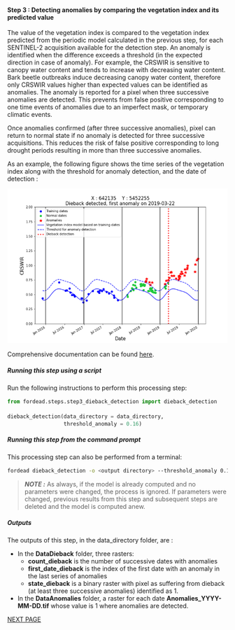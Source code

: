 #### Step 3 : Detecting anomalies by comparing the vegetation index and its predicted value

The value of the vegetation index is compared to the vegetation index predicted from the periodic model calculated in the previous step, for each SENTINEL-2 acquisition available for the detection step.
An anomaly is identified when the difference exceeds a threshold (in the expected direction in case of anomaly). 
For example, the CRSWIR is sensitive to canopy water content and tends to increase with decreasing water content. 
Bark beetle outbreaks induce decreasing canopy water content, therefore only CRSWIR values higher than expected values can be identified as anomalies. 
The anomaly is reported for a pixel when three successive anomalies are detected. 
This prevents from false positive corresponding to one time events of anomalies due to an imperfect mask, or temporary climatic events. 

Once anomalies confirmed (after three successive anomalies), pixel can return to normal state if no anomaly is detected for three successive acquisitions. 
This reduces the risk of false positive corresponding to long drought periods resulting in more than three successive anomalies.

As an example, the following figure shows the time series of the vegetation index along with the threshold for anomaly detection, and the date of detection :

![anomaly_detection](Figures/anomaly_detection_X642135_Y5452255.png "anomaly_detection")



Comprehensive documentation can be found [here](https://fordead.gitlab.io/fordead_package/docs/user_guides/english/03_dieback_detection/).

##### Running this step using a script

Run the following instructions to perform this processing step:
```python
from fordead.steps.step3_dieback_detection import dieback_detection

dieback_detection(data_directory = data_directory, 
                  threshold_anomaly = 0.16)
```

##### Running this step from the command prompt

This processing step can also be performed from a terminal:
```bash
fordead dieback_detection -o <output directory> --threshold_anomaly 0.17
```
> **_NOTE :_** As always, if the model is already computed and no parameters were changed, the process is ignored. If parameters were changed, previous results from this step and subsequent steps are deleted and the model is computed anew.

##### Outputs

The outputs of this step, in the data_directory folder, are :
- In the **DataDieback** folder, three rasters:
    - **count_dieback** is the number of successive dates with anomalies
    - **first_date_dieback** is the index of the first date with an anomaly in the last series of anomalies
    - **state_dieback** is a binary raster with pixel as suffering from dieback (at least three successive anomalies) identified as 1.
- In the **DataAnomalies** folder, a raster for each date **Anomalies_YYYY-MM-DD.tif** whose value is 1 where anomalies are detected.


[NEXT PAGE](https://fordead.gitlab.io/fordead_package/docs/Tutorial/04_compute_forest_mask)
